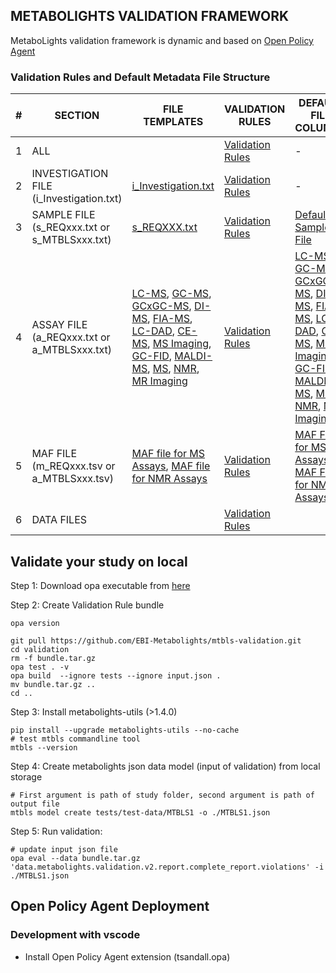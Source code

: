 ## METABOLIGHTS VALIDATION FRAMEWORK

MetaboLights validation framework is dynamic and based on [Open Policy Agent](https://www.openpolicyagent.org/) 

### Validation Rules and Default Metadata File Structure

| #  | SECTION | FILE TEMPLATES | VALIDATION RULES | DEFAULT FILE COLUMNS | PRIORITISED CONTROL LISTS|
|----|---------|----------------|------------------|----------------------|--------------------------|
| 1  | ALL | | [Validation Rules](docs/MetaboLightsRules.md) | - | - |
| 2  | INVESTIGATION FILE (i_Investigation.txt) |[i_Investigation.txt](docs/templates/investigation-file/i_Investigation.txt) | [Validation Rules](docs/validation-rules/investigation-validation-rules.md) | - | [Prioritised Control Lists](docs/prioritised-control-lists/investigation-file-control-lists/investigation-file.md) |
| 3  | SAMPLE FILE (s_REQxxx.txt or s_MTBLSxxx.txt) | [s_REQXXX.txt](docs/templates/sample-file/s_template.txt) | [Validation Rules](docs/validation-rules/sample-validation-rules.md) |[Default Sample File](docs/file-structures/sample-file-structure/2.0/sample-file.md) | [Characteristics & Factors](docs/prioritised-control-lists/sample-file-control-lists/sample-file.md), [Units](docs/prioritised-control-lists/unit-columns-control-lists/unit-columns.md) |
| 4  | ASSAY FILE (a_REQxxx.txt or a_MTBLSxxx.txt) | [LC-MS](docs/templates/assay-file/a_template_LC-MS-2.0-metabolite_profiling.txt), [GC-MS](docs/templates/assay-file/a_template_GC-MS-2.0-metabolite_profiling.txt), [GCxGC-MS](docs/templates/assay-file/a_template_GCxGC-2.0-metabolite_profiling.txt), [DI-MS](docs/templates/assay-file/a_template_DI-MS-2.0-metabolite_profiling.txt), [FIA-MS](docs/templates/assay-file/a_template_FIA-MS-2.0-metabolite_profiling.txt), [LC-DAD](docs/templates/assay-file/a_template_LC-DAD-2.0-metabolite_profiling.txt), [CE-MS](docs/templates/assay-file/a_template_CE-MS-2.0-metabolite_profiling.txt), [MS Imaging](docs/templates/assay-file/a_template_MSImaging-2.0-metabolite_profiling.txt), [GC-FID](docs/templates/assay-file/a_template_GC-FID-2.0-metabolite_profiling.txt), [MALDI-MS](docs/templates/assay-file/a_template_MALDI-MS-2.0-metabolite_profiling.txt), [MS](docs/templates/assay-file/a_template_MS-2.0-metabolite_profiling.txt), [NMR](docs/templates/assay-file/a_template_NMR-2.0-metabolite_profiling.txt), [MR Imaging](docs/templates/assay-file/a_template_MRImaging-2.0-metabolite_profiling.txt) | [Validation Rules](docs/validation-rules/assay-validation-rules.md) | [LC-MS](docs/file-structures/assay-file-structure/2.0/lc-ms.md), [GC-MS](docs/file-structures/assay-file-structure/2.0/gc-ms.md), [GCxGC-MS](docs/file-structures/assay-file-structure/2.0/gcxgc-ms.md), [DI-MS](docs/file-structures/assay-file-structure/2.0/di-ms.md), [FIA-MS](docs/file-structures/assay-file-structure/2.0/fia-ms.md), [LC-DAD](docs/file-structures/assay-file-structure/2.0/lc-dad.md), [CE-MS](docs/file-structures/assay-file-structure/2.0/ce-ms.md), [MS Imaging](docs/file-structures/assay-file-structure/2.0/msimaging.md), [GC-FID](docs/file-structures/assay-file-structure/2.0/gc-fid.md), [MALDI-MS](docs/file-structures/assay-file-structure/2.0/maldi-ms.md), [MS](docs/file-structures/assay-file-structure/2.0/ms.md), [NMR](docs/file-structures/assay-file-structure/2.0/nmr.md), [MR Imaging](docs/file-structures/assay-file-structure/2.0/mrimaging.md) | [LC-MS](docs/prioritised-control-lists/assay-file-control-lists/lc-ms.md), [GC-MS](docs/prioritised-control-lists/assay-file-control-lists/gc-ms.md), [FIA-MS](docs/prioritised-control-lists/assay-file-control-lists/fia-ms.md), [DI-MS](docs/prioritised-control-lists/assay-file-control-lists/di-ms.md), [GCxGC-MS](docs/prioritised-control-lists/assay-file-control-lists/gcxgc-ms.md), [MALDI-MS](docs/prioritised-control-lists/assay-file-control-lists/maldi-ms.md), [MSImaging](docs/prioritised-control-lists/assay-file-control-lists/msimaging.md), [NMR](docs/prioritised-control-lists/assay-file-control-lists/nmr.md), [Units](docs/prioritised-control-lists/unit-columns-control-lists/unit-columns.md) |
| 5  | MAF FILE (m_REQxxx.tsv or a_MTBLSxxx.tsv) | [MAF file for MS Assays](docs/templates/maf-file/m_template_MS_metabolite_profiling_v2_maf.tsv), [MAF file for NMR Assays](docs/templates/maf-file/m_template_NMR_metabolite_profiling_v2_maf.tsv) | [Validation Rules](docs/validation-rules/metabolite-validation-rules.md) | [MAF File for MS Assays](docs/file-structures/maf-file-structure/2.0/ms.md), [MAF File for NMR Assays](docs/file-structures/maf-file-structure/2.0/nmr.md) |  | 
| 6  | DATA FILES | | [Validation Rules](docs/validation-rules/file-validation-rules.md) | | |


## Validate your study on local
Step 1:  Download opa executable from [here](https://www.openpolicyagent.org/docs/latest/#running-opa) 

Step 2: Create Validation Rule bundle
```
opa version

git pull https://github.com/EBI-Metabolights/mtbls-validation.git
cd validation
rm -f bundle.tar.gz
opa test . -v
opa build  --ignore tests --ignore input.json .
mv bundle.tar.gz ..
cd ..
```

Step 3: Install metabolights-utils (>1.4.0)
```
pip install --upgrade metabolights-utils --no-cache
# test mtbls commandline tool
mtbls --version
```

Step 4: Create metabolights json data model (input of validation) from local storage
```
# First argument is path of study folder, second argument is path of output file
mtbls model create tests/test-data/MTBLS1 -o ./MTBLS1.json
```

Step 5: Run validation:
```
# update input json file
opa eval --data bundle.tar.gz 'data.metabolights.validation.v2.report.complete_report.violations' -i ./MTBLS1.json
```

## Open Policy Agent Deployment 

### Development with vscode

- Install Open Policy Agent extension (tsandall.opa)